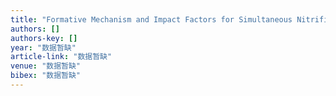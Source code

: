 ```yaml
---
title: "Formative Mechanism and Impact Factors for Simultaneous Nitrification and Denitrification [J]"
authors: []
authors-key: []
year: "数据暂缺"
article-link: "数据暂缺"
venue: "数据暂缺"
bibex: "数据暂缺"
---
```

